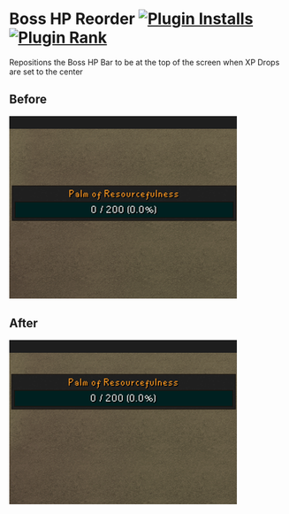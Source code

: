 # Boss HP Reorder [![Plugin Installs](http://img.shields.io/endpoint?url=https://i.pluginhub.info/shields/installs/plugin/boss-hp-reorder)](https://runelite.net/plugin-hub/TheStonedTurtle) [![Plugin Rank](http://img.shields.io/endpoint?url=https://i.pluginhub.info/shields/rank/plugin/boss-hp-reorder)](https://runelite.net/plugin-hub)

Repositions the Boss HP Bar to be at the top of the screen when XP Drops are set to the center

## Before
![](docs/before.gif)
## After
![](docs/after.gif)
